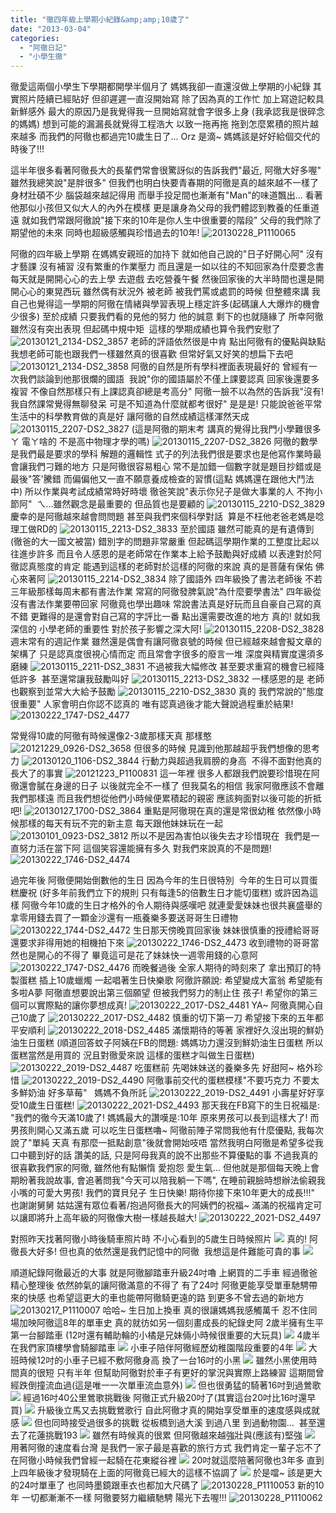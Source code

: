 ```yaml
---
title: "徹四年級上學期小紀錄&amp;amp;10歲了"
date: "2013-03-04"
categories: 
  - "阿徹日記"
  - "小學生徹"
---
```


徹愛這兩個小學生下學期都開學半個月了 媽媽我卻一直還沒做上學期的小紀錄 其實照片陸續已經貼好 但卻遲遲一直沒開始寫 除了因為真的工作忙 加上寫遊記較具新鮮感外 最大的原因乃是我覺得我一旦開始寫就會字很多上身 (我承認我是很碎念的媽媽) 想到可能的漏漏長就覺得工程浩大 以致一拖再拖 拖到怎麼累積的照片越來越多 而我們的阿徹也都過完10歲生日了... Orz 是滴~ 媽媽該是好好給個交代的時後了!!!

這半年很多看著阿徹長大的長輩們常會很驚訝似的告訴我們"最近, 阿徹大好多喔" 雖然我總笑說"是胖很多" 但我們也明白快要青春期的阿徹是真的越來越不一樣了 身材壯碩不少 腦袋越來越記得用 而舉手投足間也漸漸有"Man"的味道飄出... 看著他那似小孩但又似大人的內外在模樣 更是讓身為父母的我們體認到教養的任重道遠 就如我們常跟阿徹說"接下來的10年是你人生中很重要的階段" 父母的我們除了期望他的未來 同時也超級感觸與珍惜過去的10年! ![20130228_P1110065](images/8525815779_387fb4eba7.jpg)

阿徹的四年級上學期 在媽媽安親班的加持下 就如他自己說的"日子好開心阿" 沒有才藝課 沒有補習 沒有繁重的作業壓力 而且還是一如以往的不知回家為什麼要念書 每天就是開開心心的去上學 去遊戲 去吃營養午餐 然後回家後的大半時間也還是開開心心的東晃西玩 雖然偶有狀況外 被老師 被我們罵或處罰的時候 但整體來講 我自己也覺得這一學期的阿徹在情緒與學習表現上穩定許多(起碼讓人大爆炸的機會少很多) 至於成績 只要我們看的見他的努力 他的誠意 剩下的也就隨緣了 所幸阿徹雖然沒有突出表現 但起碼中規中矩  這樣的學期成績也算令我們安慰了 ![20130121_2134-DS2_3857](images/8448714817_92c7c4a3c8.jpg) 老師的評語依然很是中肯 點出阿徹有的優點與缺點 我想老師可能也跟我們一樣雖然真的很喜歡 但常好氣又好笑的想扁下去吧 ![20130121_2134-DS2_3858](images/8448714719_8c507bbf7c.jpg) 阿徹的自然是所有學科裡面表現最好的 曾經有一次我們談論到他那很爛的國語  我說"你的國語屬於不僅上課要認真 回家後還要多複習 不像自然那樣只有上課認真卻總是考高分" 阿徹一臉不以為然的告訴我"沒有! 我自然課常覺得無聊發呆 可是不知道為什麼就都考很好" 是是是! 只能說爸爸平常生活中的科學教育做的真是好 讓阿徹的自然成績這樣渾然天成 ![20130115_2207-DS2_3827](images/8448717747_cd2df80e71.jpg) (這是阿徹的期末考 講真的覺得比我門小學難很多ㄚ 電ㄚ啥的 不是高中物理才學的嗎) ![20130115_2207-DS2_3826](images/8448717837_ba042a427e.jpg) 阿徹的數學是我們最是要求的學科 解題的邏輯性 式子的列法我們很是要求也是他寫作業時最會讓我們刁難的地方 只是阿徹很容易粗心 常不是加錯一個數字就是題目抄錯或是最後"答'騰錯 而偏偏他又一直不願意養成檢查的習慣(這點 媽媽還在跟他大鬥法中) 所以作業與考試成績常時好時壞 徹爸笑說"表示你兒子是做大事業的人 不拘小節阿"  ㄟ...雖然觀念是最重要的 但品質也是要顧的 ![20130115_2210-DS2_3829](images/8449803256_e705994865.jpg) 慶幸的是阿徹越來越會問問題 甚至與我們來個科學對話  算是不枉他老爸老媽是唸理工做RD的 ![20130115_2213-DS2_3833](images/8449802866_869fe04fb1.jpg) 至於國語 雖然可能真的是有遺傳到(徹爸的大一國文被當) 錯別字的問題非常嚴重 但起碼這學期作業的工整度比起以往進步許多 而且令人感恩的是老師常在作業本上給予鼓勵與好成績 以表達對於阿徹認真態度的肯定 能遇到這樣的老師對於這樣的阿徹的來說 真的是菩薩有保佑 佛心來著阿 ![20130115_2214-DS2_3834](images/8448716981_af0470e7b2.jpg) 除了國語外 四年級換了書法老師後 不若三年級那樣每周末都有書法作業 常寫的阿徹發脾氣說"為什麼要學書法" 四年級從沒有書法作業要帶回家 阿徹竟也學出趣味 常說書法真是好玩而且自豪自己寫的真不錯 更難得的是還會對自己寫的字評比一番 點出還需要改進的地方 真的! 就如我深信的 小學老師的重要性 對於孩子影響之深大阿! ![20130115_2208-DS2_3828](images/8448717641_4c93a1b4ea.jpg) 週末常有的週記作業 雖然還是偶會有讓阿徹哀號的時候 但已經越來越會擬文章的架構了 只是認真度很視心情而定 而且常會字很多的廢言一堆 深度與精實度還須多磨練 ![20130115_2211-DS2_3831](images/8449803090_37dfbd0b70.jpg) 不過被我大幅修改 甚至要求重寫的機會已經降低許多  甚至還常讓我鼓勵叫好 ![20130115_2213-DS2_3832](images/8449802990_cd499bbe7f.jpg) 一樣感恩的是 老師也觀察到並常大大給予鼓勵 ![20130115_2210-DS2_3830](images/8448717423_b68c7c8866.jpg) 真的 我們常說的"態度很重要" 人家會明白你認不認真的 唯有認真過後才能大聲說過程重於結果! ![20130222_1747-DS2_4477](images/8509287640_48626b704f.jpg) 

常覺得10歲的阿徹有時候還像2-3歲那樣天真 那樣憨 ![20121229_0926-DS2_3658](images/8356295035_793630973d.jpg) 但很多的時候 見識到他那越超乎我們想像的思考力 ![20130120_1106-DS2_3844](images/8448716201_db86fb5a84.jpg) 行動力與超過我肩膀的身高  不得不面對他真的長大了的事實 ![20121223_P1100831](images/8357363630_3d3b13c8f9.jpg) 這一年裡 很多人都跟我們說要珍惜現在阿徹還會膩在身邊的日子 以後就完全不一樣了 但我莫名的相信 我家阿徹應該不會離我們那樣遠 而且我們想從他們小時候便累積起的親密 應該夠面對以後可能的折抵吧! ![20130127_1700-DS2_3864](images/8449799562_e3c66d0b87.jpg) 重點是阿徹現在真的還是常很幼稚 依然像小時候那樣的每天有玩不完的新主意 每天跟他妹妹玩在一起 ![20130101_0923-DS2_3812](images/8357342632_97c04bdd86.jpg) 所以不是因為害怕以後失去才珍惜現在  我們是一直努力活在當下阿 這個笑容還能擁有多久 對我們來說真的不是問題! ![20130222_1746-DS2_4474](images/8508182279_e991a9066d.jpg)

過完年後 阿徹便開始倒數他的生日 因為今年的生日很特別  今年的生日可以買蛋糕慶祝 (好多年前我們立下的規則 只有每逢5的倍數生日才能切蛋糕) 或許因為這樣 阿徹今年10歲的生日才格外的令人期待與感嘆吧 就連愛愛妹妹也很共襄盛舉的 拿零用錢去買了一顆金沙還有一瓶養樂多要送哥哥生日禮物 ![20130222_1744-DS2_4472](images/8509289998_bb1f2ece37.jpg) 生日那天傍晚買回家後 妹妹很慎重的授禮給哥哥 還要求非得用她的相機拍下來 ![20130222_1746-DS2_4473](images/8508182653_37b51710c4.jpg) 收到禮物的哥哥當然也是開心的不得了 畢竟這可是花了妹妹快一週零用錢的心意阿 ![20130222_1747-DS2_4476](images/8508181261_91bb405e20.jpg) 而晚餐過後 全家人期待的時刻來了 拿出預訂的特製蛋糕 插上10歲蠟燭 一起唱著生日快樂歌 阿徹許願說: 希望變成大富翁 希望能有多啦A夢 阿徹直想要說出第三個願望 但被我們努力的制止住 孩子! 希望你的第三個可以實際點的讓你夢想成真! ![20130222_2017-DS2_4481](images/8508179429_b5a3dae643.jpg) YA~ 阿徹真開心自己10歲了 ![20130222_2017-DS2_4482](images/8509286020_7b5c9c4ebe.jpg) 慎重的切下第一刀 希望接下來的五年都平安順利 ![20130222_2018-DS2_4485](images/8509283062_26ae1ff5d6.jpg) 滿懷期待的等著 家裡好久沒出現的鮮奶油生日蛋糕 (順道回答蚊子阿姨在FB的問題: 媽媽功力還沒到鮮奶油生日蛋糕 所以蛋糕當然是用買的 況且對徹愛來說 這樣的蛋糕才叫做生日蛋糕) ![20130222_2019-DS2_4487](images/8509282210_ffeb9372a4.jpg) 吃蛋糕前 先喝妹妹送的養樂多先 好甜阿~ 格外珍惜 ![20130222_2019-DS2_4490](images/8509280544_1acbbd7602.jpg) 阿徹事前交代的蛋糕模樣"不要巧克力 不要太多鮮奶油 好多草莓"   媽媽不負所託 ![20130222_2019-DS2_4491](images/8509280006_ee9c5f2e87.jpg) 小壽星好好享受10歲生日蛋糕! ![20130222_2021-DS2_4493](images/8509279002_71d8211dfe.jpg) 那天我在FB寫下的生日祝福是: "我們的徹今天滿10歲了! 媽媽最大的讚嘆是:10年 原來男孩可以長到這樣大了! 而男孩則開心又滿五歲 可以吃生日蛋糕嚕~ 阿徹前陣子常問我他有什麼優點, 我每次說了"單純 天真 有那麼一抵點創意"後就會開始吱唔 當然我明白阿徹是希望多從我口中聽到好的話 讚美的話, 只是阿母我真的說不出那些不算優點的事 不過我真的很喜歡我們家的阿徹, 雖然他有點懶惰 愛抱怨 愛生氣... 但他就是那個每天晚上會期盼著我說故事, 會追著問我"今天可以陪我躺一下嗎", 在睡前親臉時想辦法偷親我小嘴的可愛大男孩! 我們的寶貝兒子 生日快樂! 期待你接下來10年更大的成長!!!" 也謝謝舅舅 姑姑還有眾位看著/抱過阿徹長大的阿姨們的祝福~ 滿滿的祝福肯定可以讓即將升上高年級的阿徹像大樹一樣越長越大! ![20130222_2021-DS2_4497](images/8508169475_b1a9a4734e.jpg)

對照昨天找著阿徹小時後騎車照片時 不小心看到的5歲生日時候照片 ![](images/2292191435_fbe26fffd0.jpg) 真的! 阿徹長大好多! 但也真的依然還是我們記憶中的阿徹  我想這是件難能可貴的事 ![](images/2292976120_b04f6c4048.jpg)

順道紀錄阿徹最近的大事 就是阿徹腳踏車升級24吋嚕 上網買的二手車 經過徹爸精心整理後 依然帥氣的讓阿徹滿意的不得了 有了24吋 阿徹更能享受單車馳騁帶來的快感 也希望這更大的車也能帶阿徹騎更遠的路 到更多不曾去過的新地方 ![20130217_P1110007](images/8505914646_775d866f4e.jpg) 哈哈~ 生日加上換車 真的很讓媽媽我感觸萬千 忍不住同場加映阿徹這8年的單車史 真的就彷如另一個刻畫成長的紀錄史阿 2歲半擁有生平第一台腳踏車 (12吋還有輔助輪的小橘是兄妹倆小時候很重要的大玩具) ![](images/61451140_8b81076e3a.jpg)  4歲半在我們家頂樓學會騎腳踏車 ![](images/1520729374_48df9b0750.jpg) 小車子陪伴阿徹經歷幼稚園階段重要的4年 ![](images/1796514326_a0f411f2da.jpg) 大班時候12吋的小車子已經不敷阿徹身高 換了一台16吋的小黑 ![](images/3520912548_72f4fa65de.jpg) 雖然小黑使用時間真的很短 只有半年 但幫助阿徹對於車子有更好的掌況與實際上路練習 這期間曾經跌倒撞流血過(這是唯一一次單車流血意外) ![](images/3750777841_7f5a756424.jpg)  但也很勇猛的騎著16吋到過鶯歌 ![](images/3671290525_6b375bf974.jpg) 經過16吋40公里鶯歌挑戰後 阿徹正式升級20吋了(其實這台20吋比16吋還早買) ![](images/3925013274_0fb09e3459.jpg) 升級後立馬又去挑戰鶯歌行 自此阿徹才真的開始享受單車的速度感與成就感 ![](images/3925011868_6c2f08cdc5.jpg) 但也同時接受過很多的挑戰 從板橋到過大溪 到過八里 到過動物園...  甚至還去了花蓮挑戰193 ![](images/4770018738_4d045d45c9.jpg) 雖然有時候真的很累 但阿徹越來越強壯與(應該有)堅強 ![](images/4769378781_7e70a28977.jpg) 用著阿徹的速度看台灣 是我們一家子最是喜歡的旅行方式 我們肯定一輩子忘不了 在阿徹小時候我們曾經一起騎在花東縱谷裡 ![](images/5638850943_eb40b3506e.jpg) 20吋就這麼陪著阿徹也3年多 直到上四年級後才發現騎在上面的阿徹竟已經大的這樣不協調了 ![](images/8075612796_60004ca039.jpg) 於是噹~ 該是更大的24吋單車了 也同時墨鏡跟車衣也都加大尺碼了 ![20130228_P1110053](images/8525817973_7658f1b713.jpg) 新的10年 一切都漸漸不一樣 阿徹要努力繼續馳騁 陽光下去喔!!! ![20130228_P1110062](images/8526929376_03fb29d1d5.jpg)
